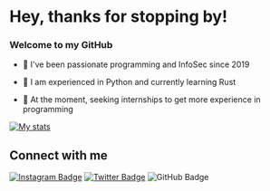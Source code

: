 # Hey, thanks for stopping by!

### Welcome to my GitHub

- 🌱 I've been passionate programming and InfoSec since 2019 

- 📝 I am experienced in Python and currently learning Rust

- 💼 At the moment, seeking internships to get more experience in programming

[![My stats](https://github-readme-stats.vercel.app/api?username=iinc0gnit0)](https://github.com/anuraghazra/github-readme-stats)

## Connect with me

[![Instagram Badge](https://img.shields.io/badge/-inc0gnit0.offical-blue?style=social&logo=Instagram&link=https://instagram.com/inc0gnit0.offical)](https://instagram.com/inc0gnit0.offical) [![Twitter Badge](https://img.shields.io/badge/-iinc0gnit0-blue?style=social&logo=Twitter&link=https://twitter.com/iinc0gnit0)](https://twitter.com/iinc0gnit0) ![GitHub Badge](https://img.shields.io/badge/-iinc0gnit0-blue?style=social&logo=ProtonMail)
